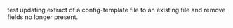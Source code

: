 test updating extract of a config-template file to an existing file and remove fields no longer present.